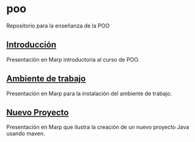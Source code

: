 # poo
Repositorio para la enseñanza de la POO


## [Introducción](./00%20-%20Introducción/)

Presentación en Marp introductoria al curso de POO.

## [Ambiente de trabajo](01%20-%20Ambiente%20de%20trabajo/)

Presentación en Marp para la instalación del ambiente de trabajo.

## [Nuevo Proyecto](02%20-%20Nuevo%20proyecto/)

Presentación en Marp que ilustra la creación de un nuevo proyecto Java usando maven.